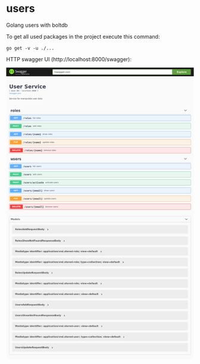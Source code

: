 # users
Golang users with boltdb

To get all used packages in the project execute this command:
```
go get -v -u ./...
```

HTTP swagger UI (http://localhost:8000/swagger):

![swagger](swagger-ui.png)
